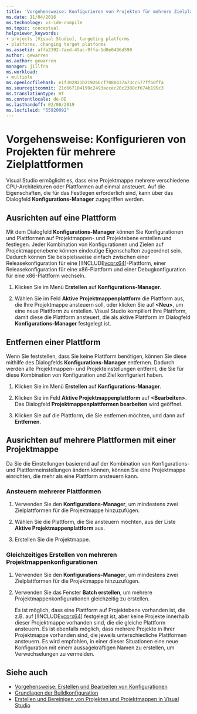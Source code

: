 ```yaml
---
title: 'Vorgehensweise: Konfigurieren von Projekten für mehrere Zielplattformen'
ms.date: 11/04/2016
ms.technology: vs-ide-compile
ms.topic: conceptual
helpviewer_keywords:
- projects [Visual Studio], targeting platforms
- platforms, changing target platforms
ms.assetid: affa2392-7aed-45ac-9ffa-1d8e0496d590
author: gewarren
ms.author: gewarren
manager: jillfra
ms.workload:
- multiple
ms.openlocfilehash: e1f302821b219266cf7080437a73cc577ffb0ffa
ms.sourcegitcommit: 21d667104199c2493accec20c2388cf674b195c3
ms.translationtype: HT
ms.contentlocale: de-DE
ms.lasthandoff: 02/08/2019
ms.locfileid: "55920092"
---
```

# <a name="how-to-configure-projects-to-target-multiple-platforms"></a>Vorgehensweise: Konfigurieren von Projekten für mehrere Zielplattformen

Visual Studio ermöglicht es, dass eine Projektmappe mehrere verschiedene CPU-Architekturen oder Plattformen auf einmal ansteuert. Auf die Eigenschaften, die für das Festlegen erforderlich sind, kann über das Dialogfeld **Konfigurations-Manager** zugegriffen werden.

## <a name="target-a-platform"></a>Ausrichten auf eine Plattform

Mit dem Dialogfeld **Konfigurations-Manager** können Sie Konfigurationen und Plattformen auf Projektmappen- und Projektebene erstellen und festlegen. Jeder Kombination von Konfigurationen und Zielen auf Projektmappenebene können eindeutige Eigenschaften zugeordnet sein. Dadurch können Sie beispielsweise einfach zwischen einer Releasekonfiguration für eine [!INCLUDE[vcprx64](../extensibility/internals/includes/vcprx64_md.md)]-Plattform, einer Releasekonfiguration für eine x86-Plattform und einer Debugkonfiguration für eine x86-Plattform wechseln.

1.  Klicken Sie im Menü **Erstellen** auf **Konfigurations-Manager**.

2.  Wählen Sie im Feld **Aktive Projektmappenplattform** die Plattform aus, die Ihre Projektmappe ansteuern soll, oder klicken Sie auf **\<Neu>**, um eine neue Plattform zu erstellen. Visual Studio kompiliert Ihre Plattform, damit diese die Plattform ansteuert, die als aktive Plattform im Dialogfeld **Konfigurations-Manager** festgelegt ist.

## <a name="remove-a-platform"></a>Entfernen einer Plattform

Wenn Sie feststellen, dass Sie keine Plattform benötigen, können Sie diese mithilfe des Dialogfelds **Konfigurations-Manager** entfernen. Dadurch werden alle Projektmappen- und Projekteinstellungen entfernt, die Sie für diese Kombination von Konfiguration und Ziel konfiguriert haben.

1.  Klicken Sie im Menü **Erstellen** auf **Konfigurations-Manager**.

2.  Klicken Sie im Feld **Aktive Projektmappenplattform** auf **\<Bearbeiten>**. Das Dialogfeld **Projektmappenplattformen bearbeiten** wird geöffnet.

3.  Klicken Sie auf die Plattform, die Sie entfernen möchten, und dann auf **Entfernen**.

## <a name="target-multiple-platforms-with-one-solution"></a>Ausrichten auf mehrere Plattformen mit einer Projektmappe

Da Sie die Einstellungen basierend auf der Kombination von Konfigurations- und Plattformeinstellungen ändern können, können Sie eine Projektmappe einrichten, die mehr als eine Plattform ansteuern kann.

### <a name="to-target-multiple-platforms"></a>Ansteuern mehrerer Plattformen

1.  Verwenden Sie den **Konfigurations-Manager**, um mindestens zwei Zielplattformen für die Projektmappe hinzuzufügen.

2.  Wählen Sie die Plattform, die Sie ansteuern möchten, aus der Liste **Aktive Projektmappenplattform** aus.

3.  Erstellen Sie die Projektmappe.

### <a name="to-build-multiple-solution-configurations-at-once"></a>Gleichzeitiges Erstellen von mehreren Projektmappenkonfigurationen

1. Verwenden Sie den **Konfigurations-Manager**, um mindestens zwei Zielplattformen für die Projektmappe hinzuzufügen.

2. Verwenden Sie das Fenster **Batch erstellen**, um mehrere Projektmappenkonfigurationen gleichzeitig zu erstellen.

   Es ist möglich, dass eine Plattform auf Projektebene vorhanden ist, die z.B. auf [!INCLUDE[vcprx64](../extensibility/internals/includes/vcprx64_md.md)] festgelegt ist, aber keine Projekte innerhalb dieser Projektmappe vorhanden sind, die die gleiche Plattform ansteuern. Es ist ebenfalls möglich, dass mehrere Projekte in Ihrer Projektmappe vorhanden sind, die jeweils unterschiedliche Plattformen ansteuern. Es wird empfohlen, in einer dieser Situationen eine neue Konfiguration mit einem aussagekräftigen Namen zu erstellen, um Verwechselungen zu vermeiden.

## <a name="see-also"></a>Siehe auch

- [Vorgehensweise: Erstellen und Bearbeiten von Konfigurationen](../ide/how-to-create-and-edit-configurations.md)
- [Grundlagen der Buildkonfiguration](../ide/understanding-build-configurations.md)
- [Erstellen und Bereinigen von Projekten und Projektmappen in Visual Studio](../ide/building-and-cleaning-projects-and-solutions-in-visual-studio.md)
